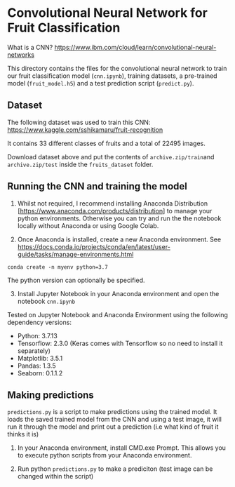 # Convolutional Neural Network for Fruit Classification

What is a CNN? https://www.ibm.com/cloud/learn/convolutional-neural-networks

This directory contains the files for the convolutional neural network to train our fruit classification model (`cnn.ipynb`), training datasets, a pre-trained model (`fruit_model.h5`) and a test prediction script (`predict.py`).

## Dataset

The following dataset was used to train this CNN: https://www.kaggle.com/sshikamaru/fruit-recognition

It contains 33 different classes of fruits and a total of 22495 images.

Download dataset above and put the contents of `archive.zip/train`and `archive.zip/test` inside the `fruits_dataset` folder.

## Running the CNN and training the model

1. Whilst not required, I recommend installing Anaconda Distribution [https://www.anaconda.com/products/distribution] to manage your python environments. Otherwise you can try and run the the notebook locally without Anaconda or using Google Colab.

2. Once Anaconda is installed, create a new Anaconda environment. See https://docs.conda.io/projects/conda/en/latest/user-guide/tasks/manage-environments.html

`conda create -n myenv python=3.7`

The python version can optionally be specified.

3. Install Jupyter Notebook in your Anaconda environment and open the notebook `cnn.ipynb`

Tested on Jupyter Notebook and Anaconda Environment using the following dependency versions:

- Python: 3.7.13
- Tensorflow: 2.3.0 (Keras comes with Tensorflow so no need to install it separately)
- Matplotlib: 3.5.1
- Pandas: 1.3.5
- Seaborn: 0.1.1.2

## Making predictions

`predictions.py` is a script to make predictions using the trained model. It loads the saved trained model from the CNN and using a test image, it will run it through the model and print out a prediction (i.e what kind of fruit it thinks it is)

1. In your Anaconda environment, install CMD.exe Prompt. This allows you to execute python scripts from your Anaconda environment.

2. Run python `predictions.py` to make a prediciton (test image can be changed within the script)
